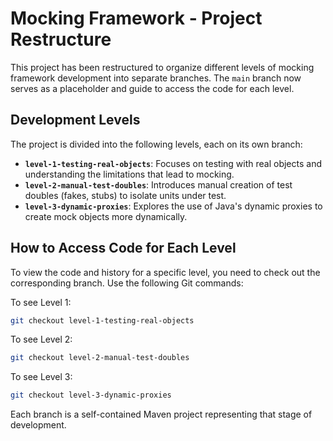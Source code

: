 # Mocking Framework - Project Restructure

This project has been restructured to organize different levels of mocking framework development into separate branches. The `main` branch now serves as a placeholder and guide to access the code for each level.

## Development Levels

The project is divided into the following levels, each on its own branch:

*   **`level-1-testing-real-objects`**: Focuses on testing with real objects and understanding the limitations that lead to mocking.
*   **`level-2-manual-test-doubles`**: Introduces manual creation of test doubles (fakes, stubs) to isolate units under test.
*   **`level-3-dynamic-proxies`**: Explores the use of Java's dynamic proxies to create mock objects more dynamically.

## How to Access Code for Each Level

To view the code and history for a specific level, you need to check out the corresponding branch. Use the following Git commands:

To see Level 1:
```bash
git checkout level-1-testing-real-objects
```

To see Level 2:
```bash
git checkout level-2-manual-test-doubles
```

To see Level 3:
```bash
git checkout level-3-dynamic-proxies
```

Each branch is a self-contained Maven project representing that stage of development.
